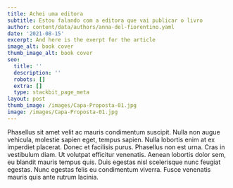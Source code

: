 ```yaml
---
title: Achei uma editora
subtitle: Estou falando com a editora que vai publicar o livro
author: content/data/authors/anna-del-fiorentino.yaml
date: '2021-08-15'
excerpt: And here is the exerpt for the article
image_alt: book cover
thumb_image_alt: book cover
seo:
  title: ''
  description: ''
  robots: []
  extra: []
  type: stackbit_page_meta
layout: post
thumb_image: /images/Capa-Proposta-01.jpg
image: /images/Capa-Proposta-01.jpg
---
```


Phasellus sit amet velit ac mauris condimentum suscipit. Nulla non augue vehicula, molestie sapien eget, tempus sapien. Nulla lobortis enim at ex imperdiet placerat. Donec et facilisis purus. Phasellus non est urna. Cras in vestibulum diam. Ut volutpat efficitur venenatis. Aenean lobortis dolor sem, eu blandit mauris tempus quis. Duis egestas nisl scelerisque nunc feugiat egestas. Nunc egestas felis eu condimentum viverra. Fusce venenatis mauris quis ante rutrum lacinia.

